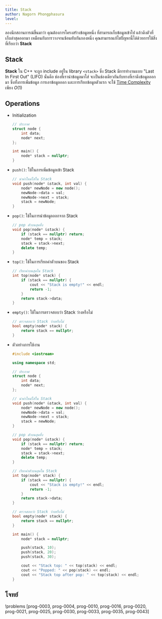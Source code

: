 ```yaml
---
title: Stack 
author: Nagorn Phongphasura
level:
---
```


ลองนึกสถานการณ์ขึ้นมาว่า คุณต้องการโครงสร้างข้อมูลหนึ่ง ที่สามารถเก็บข้อมูลเข้าไป แล้วดึงตัวที่เก็บล่าสุดออกมา เหมือนกับการวางจานซ้อนทับกันกองหนึ่ง คุณสามารถแก้ไขปัญหานี้ได้ด้วยการใช้สิ่งที่เรียกว่า **Stack**

## Stack

**Stack** ใน C++ จะถูก include อยู่ใน library `<stack>` ซึ่ง Stack มีการทำงานแบบ "Last In First Out" (LIFO) นั่นคือ ช่องที่เรานำข้อมูลมาใส่ จะเป็นช่องเดียวกันกับทางที่เราดึงข้อมูลออกมา ซึ่งทั้งการเพิ่มข้อมูล การเอาข้อมูลออก และการเรียกข้อมูลตัวแรก จะใช้ [Time Complexity](/dsa-basic/complexity) เพียง $O(1)$

## Operations
- Initialization
    ```cpp title="การ Implement ใน C++"
    // ประกาศ
    struct node {
        int data;
        node* next;
    };
    
    int main() {
        node* stack = nullptr;
    }
    ```
- `push()`: ใช้ในการเพิ่มข้อมูลเข้า Stack
    ```cpp title="การ Implement ใน C++"
    // นำค่าใหม่ใส่ใน Stack
    void push(node* &stack, int val) {
        node* newNode = new node();
        newNode->data = val;
        newNode->next = stack;
        stack = newNode;
    }
    ```
- `pop()`: ใช้ในการนำข้อมูลออกจาก Stack
    ```cpp title="การ Implement ใน C++"
    // pop ตัวบนสุดทิ้ง
    void pop(node* &stack) {
        if (stack == nullptr) return;
        node* temp = stack;
        stack = stack->next;
        delete temp;
    }
    ```
- `top()`: ใช้ในการเรียกค่าตัวบนของ Stack
    ```cpp title="การ Implement ใน C++"
    // เรียกค่าบนสุดใน Stack
    int top(node* stack) {
        if (stack == nullptr) {
            cout << "Stack is empty!" << endl;
            return -1;
        }
        return stack->data;
    }
    ```

- `empty()`: ใช้ในการตรวจสอบว่า Stack ว่างหรือไม่
    ```cpp title="การ Implement ใน C++"
    // ตรวจสอบว่า Stack ว่างหรือไม่
    bool empty(node* stack) {
        return stack == nullptr;
    }
    ```

- ตัวอย่างการใช้งาน
    ```cpp title="ตัวอย่างการใช้งาน Stack"
    #include <iostream>

    using namespace std;

    // ประกาศ
    struct node {
        int data;
        node* next;
    };

    // นำค่าใหม่ใส่ใน Stack
    void push(node* &stack, int val) {
        node* newNode = new node();
        newNode->data = val;
        newNode->next = stack;
        stack = newNode;
    }

    // pop ตัวบนสุดทิ้ง
    void pop(node* &stack) {
        if (stack == nullptr) return;
        node* temp = stack;
        stack = stack->next;
        delete temp;
    }

    // เรียกค่าตัวบนสุดใน Stack
    int top(node* stack) {
        if (stack == nullptr) {
            cout << "Stack is empty!" << endl;
            return -1;
        }
        return stack->data;
    }

    // ตรวจสอบว่า Stack ว่างหรือไม่
    bool empty(node* stack) {
        return stack == nullptr;
    }

    int main() {
        node* stack = nullptr;

        push(stack, 10);
        push(stack, 20);
        push(stack, 30);

        cout << "Stack top: " << top(stack) << endl;
        cout << "Popped: " << pop(stack) << endl;
        cout << "Stack top after pop: " << top(stack) << endl;
    }
    ```
## โจทย์

!problems [prog-0003, prog-0004, prog-0010, prog-0016, prog-0020, prog-0021, prog-0025, prog-0030, prog-0033, prog-0035, prog-0043]
